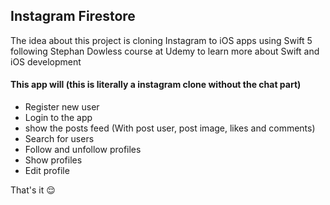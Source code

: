 ## Instagram Firestore

The idea about this project is cloning Instagram to iOS apps using Swift 5 following Stephan Dowless course at Udemy to learn more about Swift and iOS development

#### This app will (this is literally a instagram clone without the chat part)
- Register new user
- Login to the app
- show the posts feed (With post user, post image, likes and comments)
- Search for users
- Follow and unfollow profiles
- Show profiles
- Edit profile

That's it :relieved:
